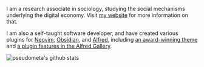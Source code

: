 I am a research associate in sociology, studying the social mechanisms underlying the digital 
economy. Visit [my website](https://chris-grieser.de/) for more information on that.

I am also a self-taught software developer, and have created various plugins for
[Neovim](http://neovim.io), [Obsidian](http://obsidian.md), and
[Alfred](http://alfredapp.com), including [an award-winning
theme](https://github.com/chrisgrieser/shimmering-focus) and [a plugin
features in the Alfred Gallery](https://alfred.app/workflows/chrisgrieser/reddit-browser/).

<!-- https://github.com/anuraghazra/github-readme-stats#github-stats-card -->
![pseudometa's github stats](https://github-readme-stats.vercel.app/api?username=chrisgrieser&theme=radical&show_icons=true)
